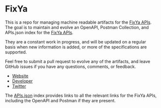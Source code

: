 # FixYaThis is a repo for managing machine readable artifacts for the [FixYa APIs](http://www.fixya.com/). The goal is to maintain and evolve an OpenAPI, Postman Collection, and APIs.json index for the [FixYa APIs](http://www.fixya.com/).They are a constant work in progress, and will be updated on a regular basis when new information is added, or more of the specifications are supported.Feel free to submit a pull request to evolve any of the artifacts, and leave GitHub issues if you have any questions, comments, or feedback.- [Website](http://www.fixya.com/)- [Developer](http://www.fixya.com/)- [Twitter](https://twitter.com/#!/fixya)The [APIs.json](https://github.com/api-evangelist/fixya/blob/master/apis.json) index provides links to all the relevant links for the FixYa APIs, including the OpenAPI and Postman if they are present.